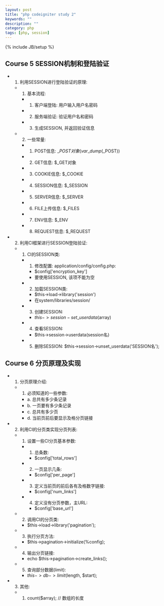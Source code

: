 ```yaml
---
layout: post
title: "php codeigniter study 2"
keywords: ""
description: ""
category: php
tags: [php, session]
---
```

{% include JB/setup %}

## Course 5 SESSION机制和登陆验证
* 1. 利用SESSION进行登陆验证的原理:
    * 1. 基本流程:
        * 1. 客户端登陆: 用户输入用户名密码
        * 2. 服务端验证: 验证用户名和密码
        * 3. 生成SESSION, 并返回验证信息
    * 2. 一些常量:
        * 1. POST信息: $\_POST对象 (var\_dump($\_POST))
        * 2. GET信息: $\_GET对象
        * 3. COOKIE信息: $\_COOKIE
        * 4. SESSION信息: $\_SESSION
        * 5. SERVER信息: $\_SERVER
        * 6. FILE上传信息: $\_FILES
        * 7. ENV信息: $\_ENV
        * 8. REQUEST信息: $\_REQUEST
* 2. 利用CI框架进行SESSION登陆验证:
    * 1. CI的SESSION类:
        * 1. 修改配置: application/config/config.php:
            * $config\['encryption\_key'\]
            * 要使用SESSION, 该项不能为空
        * 2. 加载SESSION类:
            * $this->load->library('session')
            * 在system/libraries/session/
        * 3. 创建SESSION:
            * $this->session-set\_userdata($array)
        * 4. 查看SESSION:
            * $this->session->userdata(session名)
        * 5. 删除SESSION:
            $this->session->unset\_userdata('SESSION名');

## Course 6 分页原理及实现
* 1. 分页原理介绍:
    * 1. 必须知道的一些参数:
        * a. 总共有多少条记录
        * b. 一页要有多少条记录
        * c. 总共有多少页
        * d. 当前页前后要显示及格分页链接
* 2. 利用CI的分页类实现分页列表:
    * 1. 设置一些CI分页基本参数:
        * 1. 总条数:
            * $config\['total\_rows'\]
        * 2. 一页显示几条:
            * $config\['per\_page'\]
        * 3. 定义当前页的前后各有及格数字链接:
            * $config\['num\_links'\]
        * 4. 定义没有分页参数，主URL:
            * $config\['base\_url'\]
    * 2. 调用CI的分页类:
        * $this->load->library('pagination');
    * 3. 执行分页方法:
        * $this->pagination->initialize(%config);
    * 4. 输出分页链接:
        * echo $this->pagination->create\_links();
    * 5. 查询部分数据(limit):
        * $this->db->limit($length, $start);
* 3. 其他:
    * 1. count($array); // 数组的长度

